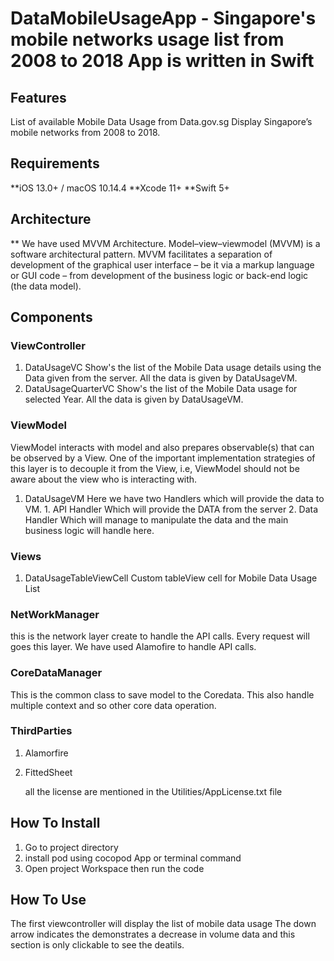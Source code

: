 #  DataMobileUsageApp -  Singapore's mobile networks usage list from 2008 to 2018 App is written in Swift

## Features
 List of available Mobile Data Usage from Data.gov.sg
 Display Singapore’s mobile networks from 2008 to 2018.

## Requirements

**iOS 13.0+ / macOS 10.14.4
**Xcode 11+
**Swift 5+

 ## Architecture
 
 ** We have used MVVM Architecture. Model–view–viewmodel (MVVM) is a software architectural pattern. MVVM facilitates a separation of development of the graphical user interface – be it via a markup language or GUI code – from development of the business logic or back-end logic (the data model).

## Components
### ViewController
1. DataUsageVC 
   Show's the list of the Mobile Data usage details using the Data given from the server. All the data is given by DataUsageVM.
2. DataUsageQuarterVC 
   Show's the list of the Mobile Data usage for selected Year. All the data is given by DataUsageVM.
### ViewModel
ViewModel interacts with model and also prepares observable(s) that can be observed by a View. One of the important implementation strategies of this layer is to decouple it from the View, i.e, ViewModel should not be aware about the view who is interacting with.
1. DataUsageVM
       Here we have two Handlers which will provide the data to VM. 
       1. API Handler
           Which will provide the DATA from the server
       2. Data Handler
           Which will manage to manipulate the data and the main business logic will handle here.

### Views
 
1. DataUsageTableViewCell
     Custom tableView cell for Mobile Data Usage List
### NetWorkManager
this is the network layer create to handle the API calls. Every request will goes this layer. We have used Alamofire to handle API calls.
### CoreDataManager
This is the common class to save model to the Coredata. This also handle multiple context and so other core data operation.

### ThirdParties
1. Alamorfire
2. FittedSheet

   all the license are mentioned in the Utilities/AppLicense.txt file

   
     

## How To Install
1. Go to project directory
2. install pod using cocopod App or terminal command
3. Open project Workspace then run the code

## How To Use
The first viewcontroller will display the list of mobile data usage
The down arrow indicates the demonstrates a decrease in volume data and this section is only clickable to see the deatils.
